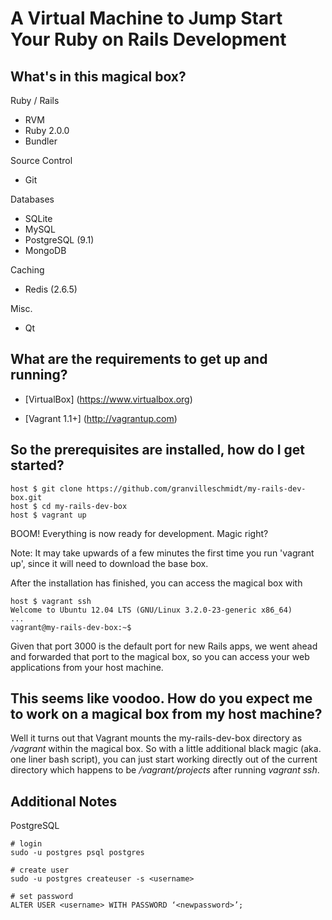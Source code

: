 # A Virtual Machine to Jump Start Your Ruby on Rails Development

## What's in this magical box?

Ruby / Rails 
* RVM
* Ruby 2.0.0
* Bundler

Source Control
* Git

Databases
* SQLite
* MySQL
* PostgreSQL (9.1)
* MongoDB

Caching
* Redis (2.6.5)

Misc.
* Qt

## What are the requirements to get up and running?

* [VirtualBox] (https://www.virtualbox.org)

* [Vagrant 1.1+] (http://vagrantup.com)

## So the prerequisites are installed, how do I get started?

    host $ git clone https://github.com/granvilleschmidt/my-rails-dev-box.git
    host $ cd my-rails-dev-box
    host $ vagrant up

BOOM! Everything is now ready for development. Magic right?

Note: It may take upwards of a few minutes the first time you
run 'vagrant up', since it will need to download the base box. 

After the installation has finished, you can access the magical box with

    host $ vagrant ssh
    Welcome to Ubuntu 12.04 LTS (GNU/Linux 3.2.0-23-generic x86_64)
    ...
    vagrant@my-rails-dev-box:~$

Given that port 3000 is the default port for new Rails apps, we went ahead and forwarded that port to the magical box, so you can access your web applications from your host machine.

## This seems like voodoo. How do you expect me to work on a magical box from my host machine?

Well it turns out that Vagrant mounts the my-rails-dev-box directory as _/vagrant_ within the magical box. So with a little additional black  magic (aka. one liner bash script), you can 
just start working directly out of the current directory which happens to be _/vagrant/projects_ after running _vagrant ssh_. 

## Additional Notes

PostgreSQL

    # login
    sudo -u postgres psql postgres
    
    # create user
    sudo -u postgres createuser -s <username>
    
    # set password
    ALTER USER <username> WITH PASSWORD ‘<newpassword>’;


    

